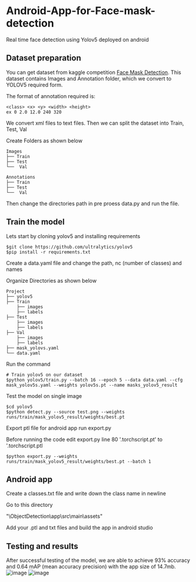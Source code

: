# Android-App-for-Face-mask-detection

Real time face detection using Yolov5 deployed on android


## Dataset preparation 

You can get dataset from kaggle competition [Face Mask Detection](https://www.kaggle.com/andrewmvd/face-mask-detection).
This dataset contains Images and Annotation folder, which we convert to YOLOV5 required form.

The format of annotation required is:

```
<class> <x> <y> <width> <height>
ex 0 2.0 12.0 240 320
```
We convert xml files to text files. Then we can split the dataset into Train, Test, Val

Create Folders as shown below

    
    Images
    ├── Train
    ├── Test
    └──  Val
    
    Annotations
    ├── Train
    ├── Test
    └──  Val


Then change the directories path in pre proess data.py and run the file.

## Train the model

Lets start by cloning yolov5 and installing requirements 

```
$git clone https://github.com/ultralytics/yolov5
$pip install -r requirements.txt
```

Create a data.yaml file and change the path, nc (number of classes) and names 

Organize Directories as shown below

    Project
    ├── yolov5
    ├── Train
        ├── images
        ├── labels
    ├── Test
        ├── images
        ├── labels
    ├── Val
        ├── images
        ├── labels
    ├── mask_yolovs.yaml
    └── data.yaml 
 
Run the command

 ```
# Train yolov5 on our dataset
$python yolov5/train.py --batch 16 --epoch 5 --data data.yaml --cfg mask_yolov5s.yaml --weights yolov5s.pt --name masks_yolov5_result
```
 
 Test the model on single image
 ```
 $cd yolov5
 $python detect.py --source test.png --weights runs/train/mask_yolov5_result/weights/best.pt
 ```
 
 Export ptl file for android app run export.py
 
 Before running the code edit export.py line 80 '.torchscript.pt' to '.torchscript.ptl
 ```
 $python export.py --weights runs/train/mask_yolov5_result/weights/best.pt --batch 1
 ```
 
 ## Android app
 
 Create a classes.txt file and write down the class name in newline
 
 Go to this directory 
 
 "\ObjectDetection\app\src\main\assets"
 
 Add your .ptl and txt files and build the app in android studio


  ## Testing and results

  After successful testing of the model, we are able to achieve 93% accuracy and 0.64 mAP (mean accuracy precision) with the app size of 14.7mb.
  ![image](https://github.com/siddanagoudampatil/face-mask-detection/assets/64456315/1aba74fd-84ed-47ea-a2ac-a2a703d4e02c) ![image](https://github.com/siddanagoudampatil/face-mask-detection/assets/64456315/b638fa1d-5bd1-4d1d-805f-9950abbb8ec9)


 
 
 
 
 
 
